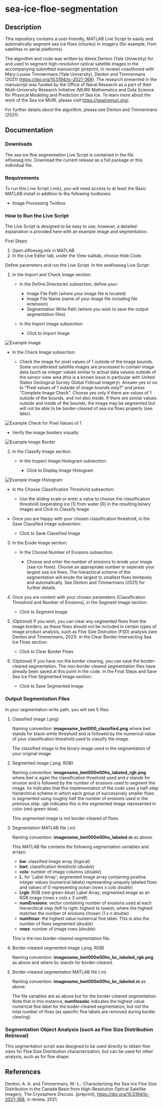 # sea-ice-floe-segmentation

## Description
This repository contains a user-friendly, MATLAB Live Script to easily and automatically segment sea ice floes (chunks) in imagery (for example, from satellites or aerial platforms).

The algorithm and code was written by Alexis Denton (Yale University) for and used to segment high-resolution optical satellite images in the accompanying submitted manuscript (preprint, in review) coauthored with Mary-Louise Timmermans (Yale University), Denton and Timmermans (2021) (https://doi.org/10.5194/tc-2021-368). The research presented in the manuscript was funded by the Office of Naval Research as a part of their Multi-University Research Initiative (MURI) Mathematics and Data Science for Physical Modeling and Prediction of Sea Ice. To learn more about the work of the Sea Ice MURI, please visit https://seaicemuri.org/. 

For further details about the algorithm, please see Denton and Timmermans (2021). 

## Documentation 

### Downloads
The sea ice floe segmentation Live Script is contained in the file sifloeseg.mlx. Download the current release as a full package or this individual file. 

### Requirements
To run this Live Script (.mlx), you will need access to at least the Basic MATLAB install in addition to the following toolboxes:
- Image Processing Toolbox

### How to Run the Live Script
The Live Script is designed to be easy to use; however, a detailed explanation is provided here with an example image and segmentation.

First Steps:

1. Open sifloeseg.mlx in MATLAB. 
2. In the Live Editor tab, under the View subtab, choose Hide Code.

Define parameters and run the Live Script. In the seafloeseg Live Script:

1. In the Import and Check Image section:

   - In the Define Directories subsection, define your:
  
     - Image File Path (where your image file is located)
     - Image File Name (name of your image file including file extension)
     - Segmentation Write Path (where you wish to save the output segmentation files)

   - In the Import Image subsection:
 
     - Click to Import Image

![Example Image](Figures/Image.png)
   
   - In the Check Image subsection:
   
     - Check the image for pixel values of 1 outside of the image bounds. Some uncalibrated satellite images are processed to contain image data (such as integer values      similar to actual data values) outside of the sensor view area (this is a known issue in particular with United States Geological Survey Global Fidicual imagery). Answer yes or no to "Pixel values of 1 outside of image bounds only?" and press "Complete Image Check". Choose yes only if there are values of 1 outside of the bounds, and not also inside. If there are similar values outside and inside of the bounds, the image may be segmented but will not be able to be border-cleared of sea ice floes properly (see later).  

![Example Check for Pixel Values of 1](Figures/pixvals1.png)

   - Verify the image borders visually. 

![Example Image Border](Figures/imborder.png)

2. In the Classify Image section:

   - In the Inspect Image Histogram subsection:
   
     - Click to Display Image Histogram

![Example Image Histogram](Figures/imhist.png)
   
   - In the Choose Classification Threshold subsection:
 
     - Use the sliding scale or enter a value to choose the classification threshold (seperating ice [1] from water [0] in the resulting binary image) and Click to Classify Image

   - Once you are happy with your chosen classification threshold, in the Save Classified Image subsection:
  
     - Click to Save Classified Image

3. In the Erode Image section:

   - In the Choose Number of Erosions subsection:
  
     - Choose and enter the number of erosions to erode your image (sea ice floes). Choose an appropriate number to seperate your largest sea ice floes. The hierachical   scheme of the segmentation will erode the largest to smallest floes iteritavely and automatically. See Denton and Timmermans (2021) for further details.
     
4. Once you are content with your chosen parameters (Classification Threshold and Number of Erosions), in the Segment Image section:

   - Click to Segment Image

5. (Optional) If you wish, you can clear any segmented floes from the image borders, as these floes should not be included in certain types of image product analysis, such as Floe Size Distrution (FSD) analysis (see Denton and Timmermans, 2021). In the Clear Border-Intersecting Sea Ice Floes section:

   - Click to Clear Border Floes

6. (Optional) If you have run the border clearing, you can save the border-cleared segmentation. The non-border cleared segmentation files have already been saved at this point in the code. In the Final Steps and Save Sea Ice Floe Segmented Image section:

   - Click to Save Segmented Image

### Output Segmentation Files

In your segmentation write path, you will see 5 files:

1. Classified image (.png) 

      Naming convention: **imagename_bwt000_classified.png** where *bwt* stands for black-white threshold and is followed by the numerical value of your classification threshold used to classify the image.
      
      The classified image is the binary image used in the segmentation of your original image. 
      
4. Segmented image (.png, RGB)

      Naming convention: **imagename_bwt000e00hs_labeled_rgb.png** where *bwt* is again the classification threshold used and *e* stands for erosion and is followed by the number of erosions used to segment the image. *hs* indicates that this implementation of the code uses a half-step hierarchical scheme in which each group of successively smaller floes is segmented using roughly half the number of erosions used in the previous step. *rgb* indicates this is the segmented image represented in color (red-green-blue).
      
      This segmented image is not border-cleared of floes.
      
6. Segmentation MATLAB file (.m)

      Naming convention: **imagename_bwt000e00hs_labeled.m** as above. 
      
      This MATLAB file contains the following segmentation variables and arrays:
      
      - **bw**: classified image array (*logical*)
      - **bwt**: classification threshold (*double*)
      - **cols**: number of image columns (*double*)
      - **L**: for 'Label Array'; segmented image array containing positive integer values (numerical labels) representing uniquely labeled floes and values of 0 representing ocean (rows x cols *double*)
      - **Lrgb**: RGB (red-green-blue) Label Array; segmented image as an RGB image (rows x cols x  3 *uint8*)
      - **numErosions**: vector containing number of erosions used at each hierarchical step (left to right: highest to lowest, where the highest matches the number of erosions chosen (1 x n *double*)
      - **numfmax**: the highest value numerical floe label. This is also the number of floes segmented (*double*)
      - **rows**: number of image rows (*double*)

      This is the non border-cleared segmentation file.
      
8. Border-cleared segmented image (.png, RGB)

      Naming convention: **imagename_bwt000e00hs_bc_labeled_rgb.png** as above and where *bc* stands for border-cleared. 
      
10. Border-cleared segmentation MATLAB file (.m)

      Naming convention: **imagename_bwt000e00hs_bc_labeled.m** as above. 
      
      The file variables are as above but for the border-cleared segmentation. Note that in this instance, **numfmaxbc** indicates the highest value numerical floe label for the boder-cleared segmentation, but not the total number of floes (as specific floe labels are removed during border clearing). 
    
### Segmentation Object Analysis (such as Floe Size Distribution Retrieval)

This segmentation script was designed to be used directly to obtain floe sizes for Floe Size Distribution characterization, but can be used for other analysis, such as for floe shape. 

## References
Denton, A. A. and Timmermans, M.-L.: Characterizing the Sea-Ice Floe Size Distribution in the Canada Basin from High-Resolution Optical Satellite Imagery, The Cryosphere Discuss. [preprint], https://doi.org/10.5194/tc-2021-368, in review, 2021.
